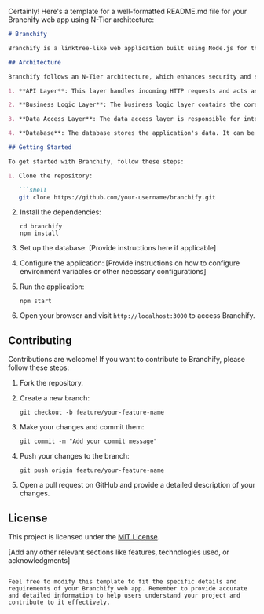 Certainly! Here's a template for a well-formatted README.md file for your Branchify web app using N-Tier architecture:

```markdown
# Branchify

Branchify is a linktree-like web application built using Node.js for the backend and REST API. It allows users to create a personalized page containing links to their social media profiles, websites, projects, or any other content they want to share with others.

## Architecture

Branchify follows an N-Tier architecture, which enhances security and separates concerns into different layers. The architecture consists of the following layers:

1. **API Layer**: This layer handles incoming HTTP requests and acts as the entry point for the application. It receives requests from clients, performs any necessary validation, and delegates the processing to the business logic layer.

2. **Business Logic Layer**: The business logic layer contains the core functionality of the application. It handles the processing and manipulation of data, enforces business rules, and coordinates communication between the API layer and the data access layer.

3. **Data Access Layer**: The data access layer is responsible for interacting with the database. It encapsulates the logic for retrieving and persisting data, providing a clean interface for the business logic layer to interact with the underlying data storage.

4. **Database**: The database stores the application's data. It can be any type of database that suits your application's requirements, such as a relational database (e.g., MySQL, PostgreSQL) or a NoSQL database (e.g., MongoDB).

## Getting Started

To get started with Branchify, follow these steps:

1. Clone the repository:

   ```shell
   git clone https://github.com/your-username/branchify.git
   ```

2. Install the dependencies:

   ```shell
   cd branchify
   npm install
   ```

3. Set up the database: [Provide instructions here if applicable]

4. Configure the application: [Provide instructions on how to configure environment variables or other necessary configurations]

5. Run the application:

   ```shell
   npm start
   ```

6. Open your browser and visit `http://localhost:3000` to access Branchify.

## Contributing

Contributions are welcome! If you want to contribute to Branchify, please follow these steps:

1. Fork the repository.

2. Create a new branch:

   ```shell
   git checkout -b feature/your-feature-name
   ```

3. Make your changes and commit them:

   ```shell
   git commit -m "Add your commit message"
   ```

4. Push your changes to the branch:

   ```shell
   git push origin feature/your-feature-name
   ```

5. Open a pull request on GitHub and provide a detailed description of your changes.

## License

This project is licensed under the [MIT License](LICENSE).

[Add any other relevant sections like features, technologies used, or acknowledgments]

```

Feel free to modify this template to fit the specific details and requirements of your Branchify web app. Remember to provide accurate and detailed information to help users understand your project and contribute to it effectively.